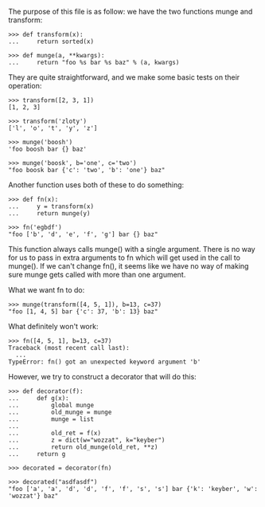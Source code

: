 The purpose of this file is as follow: we have the two functions
munge and transform:
```
>>> def transform(x):
...     return sorted(x)

>>> def munge(a, **kwargs):
...     return "foo %s bar %s baz" % (a, kwargs)

```

They are quite straightforward, and we make some basic tests on their operation:
```
>>> transform([2, 3, 1])
[1, 2, 3]

>>> transform('zloty')
['l', 'o', 't', 'y', 'z']

>>> munge('boosh')
'foo boosh bar {} baz'

>>> munge('boosk', b='one', c='two')
"foo boosk bar {'c': 'two', 'b': 'one'} baz"

```

Another function uses both of these to do something:
```
>>> def fn(x):
...     y = transform(x)
...     return munge(y)

>>> fn('egbdf')
"foo ['b', 'd', 'e', 'f', 'g'] bar {} baz"

```

This function always calls munge() with a single argument. There is
no way for us to pass in extra arguments to fn which will get used 
in the call to munge(). If we can't change fn(), it seems like we 
have no way of making sure munge gets called with more than one argument.

What we want fn to do:
```
>>> munge(transform([4, 5, 1]), b=13, c=37)
"foo [1, 4, 5] bar {'c': 37, 'b': 13} baz"

```

What definitely won't work:
```
>>> fn([4, 5, 1], b=13, c=37)
Traceback (most recent call last):
  ...
TypeError: fn() got an unexpected keyword argument 'b'

```

However, we try to construct a decorator that will do this:
```
>>> def decorator(f):
...     def g(x):
...         global munge
...         old_munge = munge
...         munge = list
... 
...         old_ret = f(x)
...         z = dict(w="wozzat", k="keyber")
...         return old_munge(old_ret, **z)
...     return g

>>> decorated = decorator(fn)

>>> decorated("asdfasdf")
"foo ['a', 'a', 'd', 'd', 'f', 'f', 's', 's'] bar {'k': 'keyber', 'w': 'wozzat'} baz"

```
